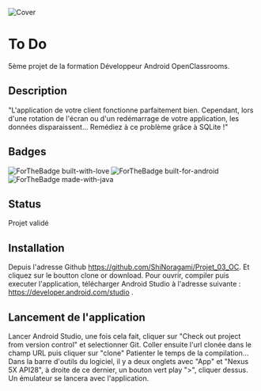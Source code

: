 ![Cover](https://github.com/ShiNoragami/Projet_03_OC/blob/master/entre-voisins.jpg)

# To Do

5ème projet de la formation Développeur Android OpenClassrooms.

## Description

"L'application de votre client fonctionne parfaitement bien. Cependant, lors d'une rotation de l'écran ou d'un redémarrage de votre application, les données disparaissent... Remédiez à ce problème grâce à SQLite !"

## Badges

![ForTheBadge built-with-love](http://ForTheBadge.com/images/badges/built-with-love.svg) ![ForTheBadge built-for-android](https://forthebadge.com/images/badges/built-for-android.svg) ![ForTheBadge made-with-java](https://forthebadge.com/images/badges/made-with-java.svg)

## Status

Projet validé

## Installation

Depuis l'adresse Github https://github.com/ShiNoragami/Projet_03_OC. Et cliquez sur le boutton clone or download.
Pour ouvrir, compiler puis executer l'application, télécharger Android Studio à l'adresse suivante : https://developer.android.com/studio .

## Lancement de l'application

Lancer Android Studio, une fois cela fait, cliquer sur "Check out project from version control" et selectionner Git. Coller ensuite l'url clonée dans le champ URL puis cliquer sur "clone" Patienter le temps de la compilation... Dans la barre d'outils du logiciel, il y a deux onglets avec "App" et "Nexus 5X API28", à droite de ce dernier, un bouton vert play ">", cliquer dessus. Un émulateur se lancera avec l'application.
